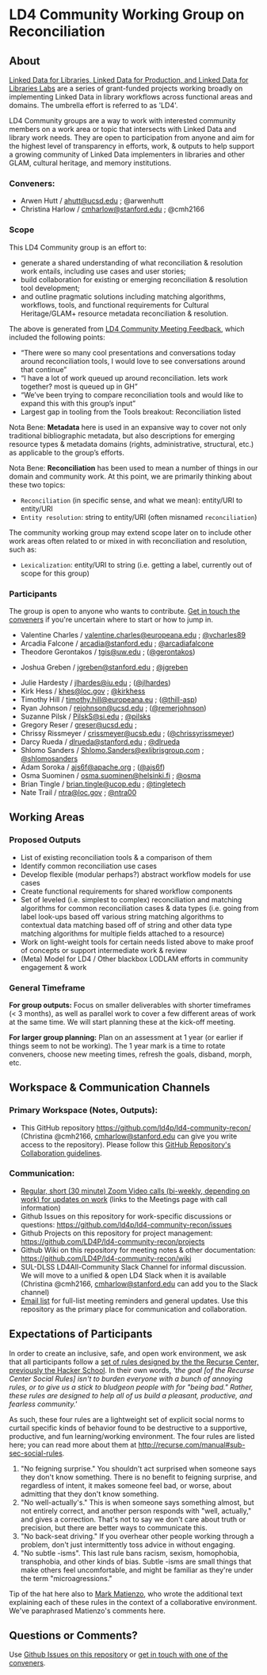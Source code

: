 # LD4 Community Working Group on Reconciliation

## About

[Linked Data for Libraries, Linked Data for Production, and Linked Data for Libraries Labs](https://ld4l.org/) are a series of grant-funded projects working broadly on implementing Linked Data in library workflows across functional areas and domains. The umbrella effort is referred to as 'LD4'.

LD4 Community groups are a way to work with interested community members on a work area or topic that intersects with Linked Data and library work needs. They are open to participation from anyone and aim for the highest level of transparency in efforts, work, & outputs to help support a growing community of Linked Data implementers in libraries and other GLAM, cultural heritage, and memory institutions.

### Conveners:

- Arwen Hutt / ahutt@ucsd.edu ; @arwenhutt
- Christina Harlow / cmharlow@stanford.edu ; @cmh2166

### Scope

This LD4 Community group is an effort to:
- generate a shared understanding of what reconciliation & resolution work entails, including use cases and user stories;
- build collaboration for existing or emerging reconciliation & resolution tool development;
- and outline pragmatic solutions including matching algorithms, workflows, tools, and functional requirements for Cultural Heritage/GLAM+ resource metadata reconciliation & resolution.

The above is generated from [LD4 Community Meeting Feedback](https://wiki.duraspace.org/pages/viewpage.action?pageId=83232681), which included the following points:
- “There were so many cool presentations and conversations today around reconciliation tools, I would love to see conversations around that continue”
- “I have a lot of work queued up around reconciliation. lets work together? most is queued up in GH”
- “We’ve been trying to compare reconciliation tools and would like to expand this with this group’s input”
- Largest gap in tooling from the Tools breakout: Reconciliation listed

Nota Bene: **Metadata** here is used in an expansive way to cover not only traditional bibliographic metadata, but also descriptions for emerging resource types & metadata domains (rights, administrative, structural, etc.) as applicable to the group’s efforts.

Nota Bene: **Reconciliation** has been used to mean a number of things in our domain and community work. At this point, we are primarily thinking about these two topics:
- `Reconciliation` (in specific sense, and what we mean): entity/URI to entity/URI
- `Entity resolution`: string to entity/URI (often misnamed `reconciliation`)

The community working group may extend scope later on to include other work areas often related to or mixed in with reconciliation and resolution, such as:
- `Lexicalization`: entity/URI to string (i.e. getting a label, currently out of scope for this group)

### Participants

The group is open to anyone who wants to contribute. [Get in touch the conveners](#conveners) if you're uncertain where to start or how to jump in.

+ Valentine Charles / valentine.charles@europeana.edu ; [@vcharles89](https://github.com/vcharles89)
+ Arcadia Falcone / arcadia@stanford.edu ; [@arcadiafalcone](https://github.com/arcadiafalcone)
+ Theodore Gerontakos / tgis@uw.edu ; ([@gerontakos](https://github.com/gerontakos))
* Joshua Greben / jgreben@stanford.edu  ; [@jgreben](https://github.com/jgreben)
+ Julie Hardesty / jlhardes@iu.edu ; ([@jlhardes](https://github.com/jlhardes))
+ Kirk Hess / khes@loc.gov ; [@kirkhess](https://github.com/kirkhess)
+ Timothy Hill / timothy.hill@europeana.eu ; ([@thill-asp](https://github.com/thill-asp))
+ Ryan Johnson / rejohnson@ucsd.edu ; ([@remerjohnson](https://github.com/remerjohnson))
+ Suzanne Pilsk / PilskS@si.edu ; [@pilsks](https://github.com/pilsks)
+ Gregory Reser / greser@ucsd.edu ;
+ Chrissy Rissmeyer / crissmeyer@ucsb.edu ; ([@chrissyrissmeyer](https://github.com/chrissyrissmeyer))
+ Darcy Rueda / dlrueda@stanford.edu ; [@dlrueda](https://github.com/dlrueda)
+ Shlomo Sanders / Shlomo.Sanders@exlibrisgroup.com ; [@shlomosanders](https://github.com/shlomosanders)
+ Adam Soroka / ajs6f@apache.org ; ([@ajs6f](https://github.com/ajs6f))
+ Osma Suominen / osma.suominen@helsinki.fi ; [@osma](https://github.com/osma)
+ Brian Tingle / brian.tingle@ucop.edu ; [@tingletech](https://github.com/tingletech)
+ Nate Trail / ntra@loc.gov ; [@ntra00](https://github.com/ntra00)

## Working Areas

### Proposed Outputs

- List of existing reconciliation tools & a comparison of them
- Identify common reconciliation use cases
- Develop flexible (modular perhaps?) abstract workflow models for use cases
- Create functional requirements for shared workflow components
- Set of leveled (i.e. simplest to complex) reconciliation and matching algorithms for common reconciliation cases & data types (i.e. going from label look-ups based off various string matching algorithms to contextual data matching based off of string and other data type matching algorithms for multiple fields attached to a resource)
- Work on light-weight tools for certain needs listed above to make proof of concepts or support intermediate work & review
- (Meta) Model for LD4 / Other blackbox LODLAM efforts in community engagement & work

### General Timeframe

**For group outputs:** Focus on smaller deliverables with shorter timeframes (< 3 months), as well as parallel work to cover a few different areas of work at the same time. We will start planning these at the kick-off meeting.

**For larger group planning:** Plan on an assessment at 1 year (or earlier if things seem to not be working). The 1 year mark is a time to rotate conveners, choose new meeting times, refresh the goals, disband, morph, etc.

## Workspace & Communication Channels

### Primary Workspace (Notes, Outputs):

- This GitHub repository https://github.com/ld4p/ld4-community-recon/ (Christina @cmh2166, cmharlow@stanford.edu can give you write access to the repository). Please follow this [GitHub Repository's Collaboration guidelines](CONTRIBUTING.md).

### Communication:

- [Regular, short (30 minute) Zoom Video calls (bi-weekly, depending on work) for updates on work](https://github.com/LD4P/ld4-community-recon/wiki/Meetings.md) (links to the Meetings page with call information)
- Github Issues on this repository for work-specific discussions or questions: https://github.com/ld4p/ld4-community-recon/issues
- Github Projects on this repository for project management: https://github.com/LD4P/ld4-community-recon/projects
- Github Wiki on this repository for meeting notes & other documentation: https://github.com/LD4P/ld4-community-recon/wiki
- SUL-DLSS LD4All-Community Slack Channel for informal discussion. We will move to a unified & open LD4 Slack when it is available (Christina @cmh2166, cmharlow@stanford.edu can add you to the Slack channel)
- [Email list](https://groups.google.com/forum/#!forum/ld4-reconciliation) for full-list meeting reminders and general updates. Use this repository as the primary place for communication and collaboration.

## Expectations of Participants

In order to create an inclusive, safe, and open work environment, we ask that all participants follow a [set of rules designed by the the Recurse Center, previously the Hacker School](recurse.com/manual#sub-sec-social-rules). In their own words, *'the goal [of the Recurse Center Social Rules] isn't to burden everyone with a bunch of annoying rules, or to give us a stick to bludgeon people with for "being bad." Rather, these rules are designed to help all of us build a pleasant, productive, and fearless community.'*

As such, these four rules are a lightweight set of explicit social norms to curtail specific kinds of behavior found to be destructive to a supportive, productive, and fun learning/working environment. The four rules are listed here; you can read more about them at http://recurse.com/manual#sub-sec-social-rules.

1. "No feigning surprise." You shouldn't act surprised when someone says they don't know something. There is no benefit to feigning surprise, and regardless of intent, it makes someone feel bad, or worse, about admitting that they don't know something.
2. "No well-actually's." This is when someone says something almost, but not entirely correct, and another person responds with "well, actually," and gives a correction. That's not to say we don't care about truth or precision, but there are better ways to communicate this.
3. "No back-seat driving." If you overhear other people working through a problem, don't just intermittently toss advice in without engaging.
4. "No subtle -isms". This last rule bans racism, sexism, homophobia, transphobia, and other kinds of bias. Subtle -isms are small things that make others feel uncomfortable, and might be familiar as they're under the term "microagressions."

Tip of the hat here also to [Mark Matienzo](http://matienzo.org/), who wrote the additional text explaining each of these rules in the context of a collaborative environment. We've paraphrased Matienzo's comments here.

## Questions or Comments?

Use [Github Issues on this repository](https://github.com/ld4p/ld4-community-recon/issues) or [get in touch with one of the conveners](#conveners).

